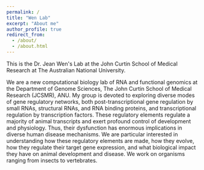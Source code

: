 ```yaml
---
permalink: /
title: "Wen Lab"
excerpt: "About me"
author_profile: true
redirect_from: 
  - /about/
  - /about.html
---
```


This is the Dr. Jean Wen's Lab at the John Curtin School of Medical Research at The Australian National University.

We are a new computational biology lab  of RNA and functional genomics at the Department of Genome Sciences, The John Curtin School of Medical Research (JCSMR), ANU. My group is devoted to exploring diverse modes of gene regulatory networks, both post-transcriptional gene regulation by small RNAs, structural RNAs, and RNA binding proteins, and transcriptional regulation by transcription factors. These regulatory elements regulate a majority of animal transcripts and exert profound control of development and physiology. Thus, their dysfunction has enormous implications in diverse human disease mechanisms. We are particular interested in understanding how these regulatory elements are made, how they evolve, how they regulate their target gene expression, and what biological impact they have on animal development and disease. We work on organisms ranging from insects to vertebrates.  

